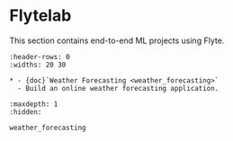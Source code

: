 # Flytelab

This section contains end-to-end ML projects using Flyte.


```{list-table}
:header-rows: 0
:widths: 20 30

* - {doc}`Weather Forecasting <weather_forecasting>`
  - Build an online weather forecasting application.
```


```{toctree}
:maxdepth: 1
:hidden:

weather_forecasting
```
